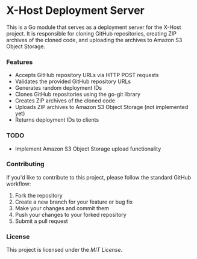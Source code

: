 # X-Host Deployment Server

This is a Go module that serves as a deployment server for the X-Host project. It is responsible for cloning GitHub repositories, creating ZIP archives of the cloned code, and uploading the archives to Amazon S3 Object Storage.

### Features

- Accepts GitHub repository URLs via HTTP POST requests
- Validates the provided GitHub repository URLs
- Generates random deployment IDs
- Clones GitHub repositories using the go-git library
- Creates ZIP archives of the cloned code
- Uploads ZIP archives to Amazon S3 Object Storage (not implemented yet)
- Returns deployment IDs to clients

### TODO

- Implement Amazon S3 Object Storage upload functionality

### Contributing

If you'd like to contribute to this project, please follow the standard GitHub workflow:

1. Fork the repository
2. Create a new branch for your feature or bug fix
3. Make your changes and commit them
4. Push your changes to your forked repository
5. Submit a pull request

### License

This project is licensed under the *MIT License*.